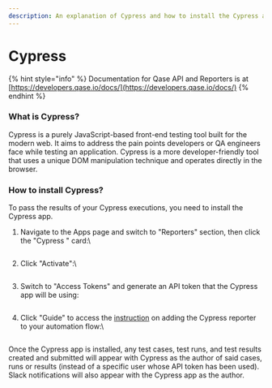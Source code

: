 ```yaml
---
description: An explanation of Cypress and how to install the Cypress app in Qase.
---
```


# Cypress

{% hint style="info" %}
Documentation for Qase API and Reporters is at [https://developers.qase.io/docs/](https://developers.qase.io/docs/)
{% endhint %}

### What is Cypress?

Cypress is a purely JavaScript-based front-end testing tool built for the modern web. It aims to address the pain points developers or QA engineers face while testing an application. Cypress is a more developer-friendly tool that uses a unique DOM manipulation technique and operates directly in the browser.

### How to install Cypress?

To pass the results of your Cypress executions, you need to install the Cypress app.

1.  Navigate to the Apps page and switch to "Reporters" section, then click the "Cypress " card:\


    <figure><img src="https://downloads.intercomcdn.com/i/o/657803862/db0a6fcd4f55339477261d20/image.png" alt=""><figcaption></figcaption></figure>
2.  Click "Activate":\


    <figure><img src="https://downloads.intercomcdn.com/i/o/657804580/fb1de9c0c9c0a4cb01f1d338/image.png" alt=""><figcaption></figcaption></figure>
3.  Switch to "Access Tokens" and generate an API token that the Cypress app will be using:



    <figure><img src="https://downloads.intercomcdn.com/i/o/657806388/b06e8f271a650cce855544dc/image.png" alt=""><figcaption></figcaption></figure>
4.  Click "Guide" to access the [instruction](https://github.com/qase-tms/qase-javascript/tree/main/qase-cypress) on adding the Cypress reporter to your automation flow:\


    <figure><img src="https://downloads.intercomcdn.com/i/o/657805778/49ad73c2d26cfe590fe8cee5/image.png" alt=""><figcaption></figcaption></figure>

Once the Cypress app is installed, any test cases, test runs, and test results created and submitted will appear with Cypress as the author of said cases, runs or results (instead of a specific user whose API token has been used). Slack notifications will also appear with the Cypress app as the author.
